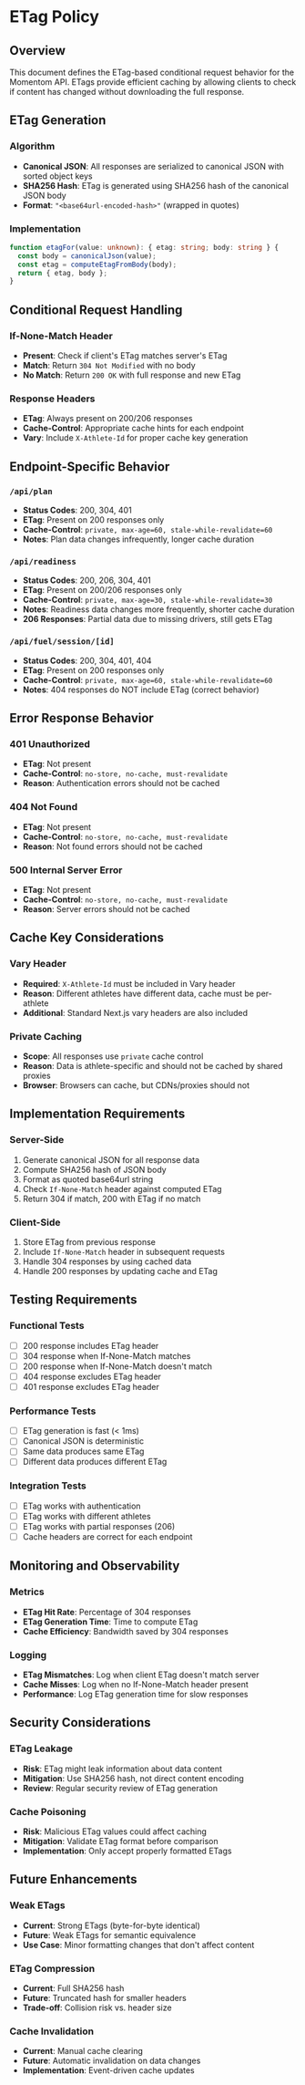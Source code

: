 # ETag Policy

## Overview

This document defines the ETag-based conditional request behavior for the Momentom API. ETags provide efficient caching by allowing clients to check if content has changed without downloading the full response.

## ETag Generation

### Algorithm
- **Canonical JSON**: All responses are serialized to canonical JSON with sorted object keys
- **SHA256 Hash**: ETag is generated using SHA256 hash of the canonical JSON body
- **Format**: `"<base64url-encoded-hash>"` (wrapped in quotes)

### Implementation
```typescript
function etagFor(value: unknown): { etag: string; body: string } {
  const body = canonicalJson(value);
  const etag = computeEtagFromBody(body);
  return { etag, body };
}
```

## Conditional Request Handling

### If-None-Match Header
- **Present**: Check if client's ETag matches server's ETag
- **Match**: Return `304 Not Modified` with no body
- **No Match**: Return `200 OK` with full response and new ETag

### Response Headers
- **ETag**: Always present on 200/206 responses
- **Cache-Control**: Appropriate cache hints for each endpoint
- **Vary**: Include `X-Athlete-Id` for proper cache key generation

## Endpoint-Specific Behavior

### `/api/plan`
- **Status Codes**: 200, 304, 401
- **ETag**: Present on 200 responses only
- **Cache-Control**: `private, max-age=60, stale-while-revalidate=60`
- **Notes**: Plan data changes infrequently, longer cache duration

### `/api/readiness`
- **Status Codes**: 200, 206, 304, 401
- **ETag**: Present on 200/206 responses only
- **Cache-Control**: `private, max-age=30, stale-while-revalidate=30`
- **Notes**: Readiness data changes more frequently, shorter cache duration
- **206 Responses**: Partial data due to missing drivers, still gets ETag

### `/api/fuel/session/[id]`
- **Status Codes**: 200, 304, 401, 404
- **ETag**: Present on 200 responses only
- **Cache-Control**: `private, max-age=60, stale-while-revalidate=60`
- **Notes**: 404 responses do NOT include ETag (correct behavior)

## Error Response Behavior

### 401 Unauthorized
- **ETag**: Not present
- **Cache-Control**: `no-store, no-cache, must-revalidate`
- **Reason**: Authentication errors should not be cached

### 404 Not Found
- **ETag**: Not present
- **Cache-Control**: `no-store, no-cache, must-revalidate`
- **Reason**: Not found errors should not be cached

### 500 Internal Server Error
- **ETag**: Not present
- **Cache-Control**: `no-store, no-cache, must-revalidate`
- **Reason**: Server errors should not be cached

## Cache Key Considerations

### Vary Header
- **Required**: `X-Athlete-Id` must be included in Vary header
- **Reason**: Different athletes have different data, cache must be per-athlete
- **Additional**: Standard Next.js vary headers are also included

### Private Caching
- **Scope**: All responses use `private` cache control
- **Reason**: Data is athlete-specific and should not be cached by shared proxies
- **Browser**: Browsers can cache, but CDNs/proxies should not

## Implementation Requirements

### Server-Side
1. Generate canonical JSON for all response data
2. Compute SHA256 hash of JSON body
3. Format as quoted base64url string
4. Check `If-None-Match` header against computed ETag
5. Return 304 if match, 200 with ETag if no match

### Client-Side
1. Store ETag from previous response
2. Include `If-None-Match` header in subsequent requests
3. Handle 304 responses by using cached data
4. Handle 200 responses by updating cache and ETag

## Testing Requirements

### Functional Tests
- [ ] 200 response includes ETag header
- [ ] 304 response when If-None-Match matches
- [ ] 200 response when If-None-Match doesn't match
- [ ] 404 response excludes ETag header
- [ ] 401 response excludes ETag header

### Performance Tests
- [ ] ETag generation is fast (< 1ms)
- [ ] Canonical JSON is deterministic
- [ ] Same data produces same ETag
- [ ] Different data produces different ETag

### Integration Tests
- [ ] ETag works with authentication
- [ ] ETag works with different athletes
- [ ] ETag works with partial responses (206)
- [ ] Cache headers are correct for each endpoint

## Monitoring and Observability

### Metrics
- **ETag Hit Rate**: Percentage of 304 responses
- **ETag Generation Time**: Time to compute ETag
- **Cache Efficiency**: Bandwidth saved by 304 responses

### Logging
- **ETag Mismatches**: Log when client ETag doesn't match server
- **Cache Misses**: Log when no If-None-Match header present
- **Performance**: Log ETag generation time for slow responses

## Security Considerations

### ETag Leakage
- **Risk**: ETag might leak information about data content
- **Mitigation**: Use SHA256 hash, not direct content encoding
- **Review**: Regular security review of ETag generation

### Cache Poisoning
- **Risk**: Malicious ETag values could affect caching
- **Mitigation**: Validate ETag format before comparison
- **Implementation**: Only accept properly formatted ETags

## Future Enhancements

### Weak ETags
- **Current**: Strong ETags (byte-for-byte identical)
- **Future**: Weak ETags for semantic equivalence
- **Use Case**: Minor formatting changes that don't affect content

### ETag Compression
- **Current**: Full SHA256 hash
- **Future**: Truncated hash for smaller headers
- **Trade-off**: Collision risk vs. header size

### Cache Invalidation
- **Current**: Manual cache clearing
- **Future**: Automatic invalidation on data changes
- **Implementation**: Event-driven cache updates